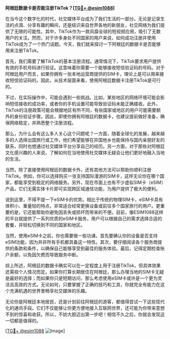 **阿根廷数据卡是否能注册TikTok？[[TG💪+ @esim1088](https://t.me/s/esim1088)]**

在当今这个数字化的时代，社交媒体平台成为了我们生活的一部分。无论是记录生活的点滴、分享有趣的瞬间，还是结识来自世界各地的新朋友，社交网络为我们提供了无限的可能性。其中，TikTok作为一款风靡全球的短视频应用，吸引了无数用户的关注。然而，对于许多身处不同国家的用户来说，如何成功注册并使用TikTok成为了一个热门话题。今天，我们就来探讨一下阿根廷的数据卡是否能够用来注册TikTok。

首先，我们需要了解TikTok的基本注册流程。通常情况下，TikTok要求用户提供有效的手机号码进行验证。这意味着你需要一个能够接收短信验证码的号码。对于阿根廷用户而言，如果你拥有一张本地运营商提供的SIM卡，理论上是可以用来接收短信验证码的。因此，从技术层面来看，使用阿根廷数据卡注册TikTok是可行的。

不过，在实际操作中，可能会遇到一些挑战。比如，某些地区的网络环境可能会影响短信接收的成功率，或者你的手机设置可能导致验证码未能正确接收。此外，TikTok的注册政策可能会根据地区有所不同，有些国家或地区的用户可能需要额外的身份验证步骤。因此，即使你拥有阿根廷的数据卡，也建议提前做好准备，确保网络稳定，并熟悉整个注册流程。

那么，为什么会有这么多人关心这个问题呢？一方面，随着全球化的发展，越来越多的人选择出国旅行或工作，他们希望能够在异国他乡也能保持与国内亲朋好友的联系，同时也想通过社交媒体平台分享自己的经历。另一方面，对于那些对阿根廷文化感兴趣的人来说，了解如何在当地使用社交媒体无疑会让他们更好地融入当地的生活。

当然，除了直接使用阿根廷的数据卡外，还有其他方法可以帮助你顺利注册TikTok。例如，你可以选择购买一张支持国际漫游的SIM卡，这样无论你在哪个国家，都能享受到稳定的网络服务。另外，现在市面上也有不少虚拟SIM卡（eSIM）产品，它们无需实体卡片即可实现跨区域通信功能，为用户提供了极大的便利。

说到这里，不得不提一下eSIM卡的优势。相比于传统的物理SIM卡，eSIM卡具有体积小、重量轻的特点，非常适合经常更换设备或前往多个国家旅行的用户。更重要的是，它还能帮助你避免因丢失或损坏而带来的不便。目前，像ESIM1088这样的平台就提供了一系列优质的eSIM卡服务，用户可以根据自己的需求选择合适的套餐，并轻松切换到不同的国家和地区。

当然，使用eSIM卡之前，你也需要做一些功课。首先要确认你的设备是否支持eSIM功能，因为并非所有手机都具备这一特性。其次，要仔细阅读各个服务商提供的条款和条件，以确保自己能够享受到最佳的服务体验。最后，记得定期检查账户余额，以免因欠费而导致服务中断。

综上所述，阿根廷的数据卡确实可以在一定程度上用于注册TikTok，但具体效果还需视个人情况而定。如果你打算长期居住在阿根廷，那么办理当地的SIM卡无疑是最好的选择；而如果你只是短期访问，那么考虑使用eSIM卡或许是一个更为灵活且高效的方式。无论如何，只要掌握了正确的技巧和工具，你就完全有能力在这个充满机遇的世界里畅享社交媒体的乐趣。

无论你是阿根廷本地居民，还是计划前往阿根廷的游客，都值得尝试一下这些现代化的通讯手段。它们不仅能够让你更方便地接入互联网世界，还可能为你带来意想不到的惊喜和收获。所以，不妨大胆迈出第一步吧！相信不久之后，你就会发现这一切都是值得的。

[[TG💪+ @esim1088](https://t.me/s/esim1088) ![Image](https://i.postimg.cc/4NQfJmqS/Snipaste-2025-05-13-00-14-12.png)]